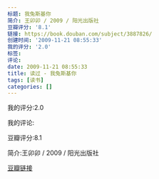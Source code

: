 ```yaml
---
标题: 我兔斯基你
简介: 王卯卯 / 2009 / 阳光出版社
豆瓣评分: '8.1'
链接: https://book.douban.com/subject/3887826/
创建时间: '2009-11-21 08:55:33'
我的评分: '2.0'
标签:
评论:
date: 2009-11-21 08:55:33
title: 读过 - 我兔斯基你
tags: [读书]
categories: []
---
```


我的评分:2.0

我的评论:

豆瓣评分:8.1

简介:王卯卯 / 2009 / 阳光出版社

[豆瓣链接](https://book.douban.com/subject/3887826/)

